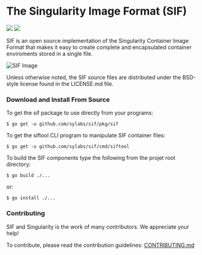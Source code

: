 # The Singularity Image Format (SIF)

<a href="https://circleci.com/gh/sylabs/sif"><img src="https://circleci.com/gh/sylabs/sif.svg?style=shield&circle-token=7e762a71efecb4da6cd6981e90cf4cc9c5e4291e"/></a>
<a href="https://app.zenhub.com/workspace/o/sylabs/sif/boards"><img src="https://raw.githubusercontent.com/ZenHubIO/support/master/zenhub-badge.png"></a>

SIF is an open source implementation of the Singularity Container Image Format
that makes it easy to create complete and encapsulated container enviroments
stored in a single file.

![SIF Image](doc/sif.png)

Unless otherwise noted, the SIF source files are distributed under the BSD-style
license found in the LICENSE.md file.

### Download and Install From Source

To get the sif package to use directly from your programs:

```Shell Session
$ go get -u github.com/sylabs/sif/pkg/sif
```

To get the siftool CLI program to manipulate SIF container files:

```Shell Session
$ go get -u github.com/sylabs/sif/cmd/siftool
```

To build the SIF components type the following from the projet root directory:

```Shell Session
$ go build ./...
```

or:

```Shell Session
$ go install ./...
```

### Contributing

SIF and Singularity is the work of many contributors. We appreciate your help!

To contribute, please read the contribution guidelines:
	[CONTRIBUTING.md](./CONTRIBUTING.md)
